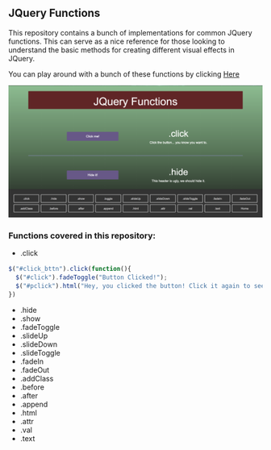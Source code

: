 ## JQuery Functions

This repository contains a bunch of implementations for common JQuery functions. This can serve as a nice reference for those looking to understand the basic methods for creating different visual effects in JQuery.

You can play around with a bunch of these functions by clicking <a href = "https://simonable.github.io/JQuery-Functions/">Here</a>

![](https://github.com/SimonAble/JQuery-Functions/blob/master/img/Screen%20Shot%202018-10-30%20at%208.42.02%20PM.png)

### Functions covered in this repository:

- .click
```javascript
$("#click_bttn").click(function(){
  $("#click").fadeToggle("Button Clicked!");
  $("#pclick").html("Hey, you clicked the button! Click it again to see what happens.");
})
```
- .hide
- .show
- .fadeToggle
- .slideUp
- .slideDown
- .slideToggle
- .fadeIn
- .fadeOut
- .addClass
- .before
- .after
- .append
- .html
- .attr
- .val
- .text
